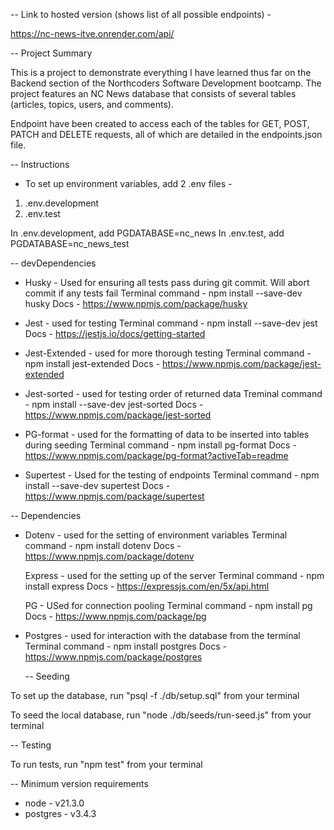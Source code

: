 -- Link to hosted version (shows list of all possible endpoints) -

https://nc-news-itve.onrender.com/api/

-- Project Summary

This is a project to demonstrate everything I have learned thus far on the Backend section of the Northcoders Software Development bootcamp. The project features an NC News database that consists of several tables (articles, topics, users, and comments).

Endpoint have been created to access each of the tables for GET, POST, PATCH and DELETE requests, all of which are detailed in the endpoints.json file.

-- Instructions

- To set up environment variables, add 2 .env files -

1. .env.development
2. .env.test

In .env.development, add PGDATABASE=nc_news
In .env.test, add PGDATABASE=nc_news_test

-- devDependencies

- Husky - Used for ensuring all tests pass during git commit. Will abort commit if any tests fail
  Terminal command - npm install --save-dev husky
  Docs - https://www.npmjs.com/package/husky

- Jest - used for testing
  Terminal command - npm install --save-dev jest
  Docs - https://jestjs.io/docs/getting-started

- Jest-Extended - used for more thorough testing
  Terminal command - npm install jest-extended
  Docs - https://www.npmjs.com/package/jest-extended

- Jest-sorted - used for testing order of returned data
  Treminal command - npm install --save-dev jest-sorted
  Docs - https://www.npmjs.com/package/jest-sorted

- PG-format - used for the formatting of data to be inserted into tables during seeding
  Terminal command - npm install pg-format
  Docs - https://www.npmjs.com/package/pg-format?activeTab=readme

- Supertest - Used for the testing of endpoints
  Terminal command - npm install --save-dev supertest
  Docs - https://www.npmjs.com/package/supertest

-- Dependencies

- Dotenv - used for the setting of environment variables
  Terminal command - npm install dotenv
  Docs - https://www.npmjs.com/package/dotenv

  Express - used for the setting up of the server
  Terminal command - npm install express
  Docs - https://expressjs.com/en/5x/api.html

  PG - USed for connection pooling
  Terminal command - npm install pg
  Docs - https://www.npmjs.com/package/pg

- Postgres - used for interaction with the database from the terminal
  Terminal command - npm install postgres
  Docs - https://www.npmjs.com/package/postgres

  -- Seeding

To set up the database, run "psql -f ./db/setup.sql" from your terminal

To seed the local database, run "node ./db/seeds/run-seed.js" from your terminal

-- Testing

To run tests, run "npm test" from your terminal

-- Minimum version requirements

- node - v21.3.0
- postgres - v3.4.3
